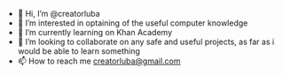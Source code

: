 - 👋 Hi, I’m @creatorluba
- 👀 I’m interested in optaining of the useful computer knowledge 
- 🌱 I’m currently learning on Khan Academy
- 💞️ I’m looking to collaborate on any safe and useful projects, as far as i would be able to learn something 
- 📫 How to reach me creatorluba@gmail.com

<!---
creatorluba/creatorluba is a ✨ special ✨ repository because its `README.md` (this file) appears on your GitHub profile.
You can click the Preview link to take a look at your changes.
--->
